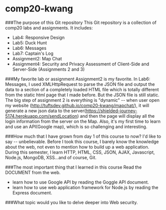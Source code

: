 # comp20-kwang

###The purpose of this Git repository
This Git repository is a collection of comp20 labs and assignments. It includes:
* Lab4: Responsive Design
* Lab5: Duck Hunt
* Lab6: Messages
* Lab7: Captain's Log
* Assignment2: Map Chat
* Assignment4: Security and Privacy Assessment of Client-Side and Server-Side (Assignments 2 and 3)

###My favorite lab or assignment
Assignment2 is my favorite. In Lab6: Messages, I used XMLHttpRequest to parse the JSON file and output the data to a section of a completely loaded HTML file which is totally different from the static html page that I made before. But the JSON file is still static. The big step of assignment 2 is everything is "dynamic" -- when user open my website (http://tuftsdev.github.io/comp20-kwang/mapchat/), it will generate a new json data to the server(https://shielded-journey-5174.herokuapp.com/sendLocation) and then the page will display all the login information from the server on the Map. Also, it's my first time to learn and use an API(Google map), which is so challenging and interesting.

###How much that I have grown from day 1 of this course to now?
I'd like to say -- unbelievable.
Before I took this course, I barely know the knowledge about the web, not even to mention how to build up a web application. During this semester, I learn HTTP, HTML, CSS, JSON, AJAX, Javascript, Node.js, MongoDB, XSS...and of course, Git. 

###The most important thing that I learned in this course
Read the DOCUMENT from the web.
* learn how to use Google API by reading the Goggle API document.
* learn how to use web application framework for Node.js by reading the Express document.

###What topic would you like to delve deeper into
Web security.